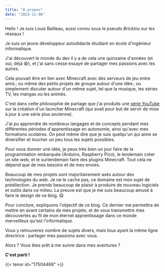 ```yaml
---
title: "À propos"
date: "2023-11-06"
---
```


Hello ! Je suis Louis Bailleau, aussi connu sous le pseudo _Bricklou_ sur les réseaux !

Je suis un jeune développeur autodidacte étudiant en école d'ingénieur informatique.

J'ai découvert le monde du dev il y a de cela une quinzaine d'années (et oui, déjà 😆), et j'ai sans cesse essayé de partager mes passions avec les autres.

Cela pouvait être en lien avec Minecraft avec des serveurs de jeu entre amis ; ou même des petits projets de groupe autour d'une idée ; ou simplement discuter autour d'un même sujet, tel que la musique, les séries TV, les mangas ou les animés.

C'est dans cette philosophie de partage que j'ai produits une [série YouTube](https://www.youtube.com/playlist?list=PL4Iry42iWxQQo-xMzk2BRO1YOoHgG-slU) sur la création d'un launcher Minecraft (qui avait pour but de servir de mise à jour à une série plus ancienne).

J'ai pu apprendre de nombreux langages et de concepts pendant mes différentes périodes d'apprentissage en autonomie, ainsi qu'avec mes formations scolaires. On peut même dire que je suis quelqu'un qui aime se diversifier et toucher un peu tous les sujets possibles.

Pour vous donner une idée, je peux très bien un jour faire de la programmation embarquée (Arduino, Raspberry Pico), le lendemain créer un site web, et le surlendemain faire des plugins Minecraft. Tout cela ne dépend que de mes besoins et de mes envies.

Beaucoup de mes projets sont majoritairement axés autour des technologies du web. Je ne le cache pas, ce domaine est mon sujet de prédilection. Je prends beaucoup de plaisir à produire de nouveau logiciels et outils dans ce milieu. La preuve est que je me suis beaucoup amusé à faire le design de ce blog. 😋

Pour conclure, expliquons l'objectif de ce blog. Ce dernier me permettra de mettre en avant certains de mes projets, et de vous transmettre mes découvertes au fil de mon éternel apprentissage dans ce monde merveilleux qu'est l'informatique.

Vous y retrouverez nombre de sujets divers, mais tous ayant la même ligne directrice : partager mes passions avec vous.

Alors ? Vous êtes prêt à me suivre dans mes aventures ?

**C'est parti !**

{{< tenor id="17504468" >}}
